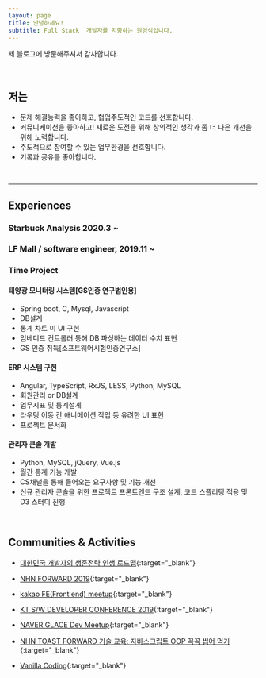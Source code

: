 ```yaml
---
layout: page
title: 안녕하세요!
subtitle: Full Stack  개발자를 지향하는 원영식입니다.
---
```


제 블로그에 방문해주셔서 감사합니다.

<br>

## 저는

- 문제 해결능력을 좋아하고, 협업주도적인 코드를 선호합니다. 
- 커뮤니케이션을 좋아하고! 새로운 도전을 위해 창의적인 생각과 좀 더 나은 개선을 위해 노력합니다.
- 주도적으로 참여할 수 있는 업무환경을 선호합니다.
- 기록과 공유를 좋아합니다.

<br>

---
## Experiences

### Starbuck Analysis 2020.3 ~

### LF Mall  / software engineer, 2019.11 ~ 


###  Time Project

#### 태양광 모니터링 시스템[GS인증 연구법인용]

- Spring boot, C, Mysql, Javascript
- DB설계 
- 통계 차트 미 UI 구현
- 임베디드 컨트롤러 통해 DB 파싱하는 데이터 수치 표현
- GS 인증 취득[소프트웨어시험인증연구소]

#### ERP 시스템 구현
- Angular, TypeScript, RxJS, LESS, Python, MySQL
- 회원관리 or DB설계
- 업무지표 및 통계설계
- 라우팅 이동 간 애니메이션 작업 등 유려한 UI 표현
- 프로젝트 문서화

#### 관리자 콘솔 개발
- Python, MySQL, jQuery, Vue.js
- 월간 통계 기능 개발
- CS채널을 통해 들어오는 요구사항 및 기능 개선
- 신규 관리자 콘솔을 위한 프로젝트 프론트엔드 구조 설계, 코드 스플리팅 적용 및 D3 스터디 진행

<br>

## Communities & Activities

- [대한민국 개발자의 생존전략 인생 로드맵](https://www.onoffmix.com/event/205305){:target="_blank"}

- [NHN FORWARD 2019](https://forward.nhn.com/2019/seoul/){:target="_blank"}
- [kakao FE(Front end) meetup](https://tech.kakao.com/2019/10/24/kakao-fefront-end-meetup-2/){:target="_blank"}
- [KT S/W DEVELOPER CONFERENCE 2019](https://festa.io/events/344){:target="_blank"} 
- [NAVER GLACE Dev Meetup](){:target="_blank"} 
- [NHN TOAST FORWARD 기술 교육: 자바스크립트 OOP 꼭꼭 씹어 먹기](https://onoffmix.com/event/181202){:target="_blank"}
- [Vanilla Coding](https://www.vanillacoding.co/){:target="_blank"} 
